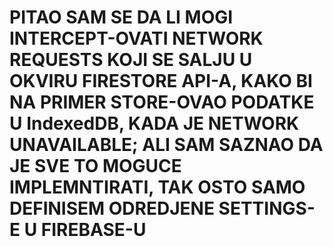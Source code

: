 # PITAO SAM SE DA LI MOGI INTERCEPT-OVATI NETWORK REQUESTS KOJI SE SALJU U OKVIRU FIRESTORE API-A, KAKO BI NA PRIMER STORE-OVAO PODATKE U IndexedDB, KADA JE NETWORK UNAVAILABLE; ALI SAM SAZNAO DA JE SVE TO MOGUCE IMPLEMNTIRATI, TAK OSTO SAMO DEFINISEM ODREDJENE SETTINGS-E U FIREBASE-U